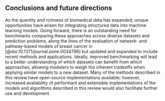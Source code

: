 ## Conclusions and future directions

As the quantity and richness of biomedical data has expanded, unique opportunities have arisen for integrating structured data into machine learning models.
Going forward, there is an outstanding need for benchmarks comparing these approaches across diverse datasets and prediction problems, along the lines of the evaluation of network- and pathway-based models of breast cancer in [@doi:10.1371/journal.pone.0034796] but updated and expanded to include recent methods and applications.
Ideally, improved benchmarking will lead to a better understanding of which datasets can benefit from which approaches, allowing modelers to weigh the inherent tradeoffs when applying similar models to a new dataset.
Many of the methods described in this review have open-source implementations available; however, increased availability of performant and extensible implementations of the models and algorithms described in this review would also facilitate further use and development.
